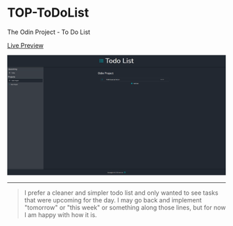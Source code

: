 # TOP-ToDoList
The Odin Project - To Do List


[Live Preview](https://nronzel.github.io/TOP-ToDoList/)


![Screenshot](./imgs/screenshot.png)

--- 
> I prefer a cleaner and simpler todo list and only wanted to see tasks that were upcoming for the day. I may go back and implement "tomorrow" or "this week" or something along those lines, but for now I am happy with how it is.
